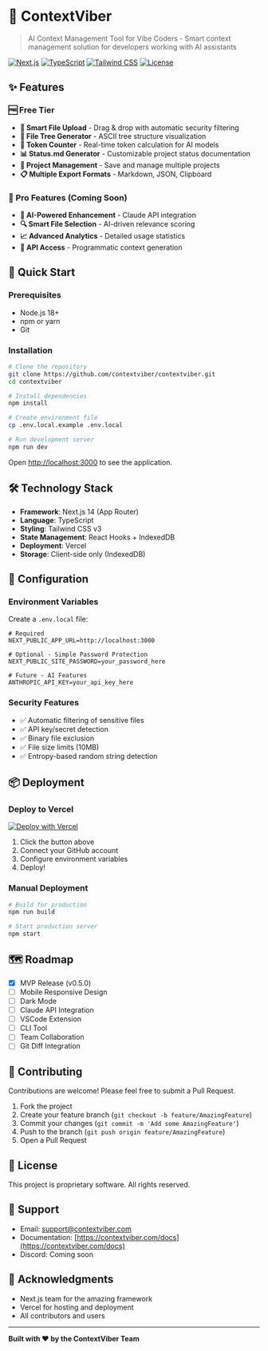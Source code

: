# 🚀 ContextViber

> AI Context Management Tool for Vibe Coders - Smart context management solution for developers working with AI assistants

[![Next.js](https://img.shields.io/badge/Next.js-14.2.3-black)](https://nextjs.org/)
[![TypeScript](https://img.shields.io/badge/TypeScript-5.3.3-blue)](https://www.typescriptlang.org/)
[![Tailwind CSS](https://img.shields.io/badge/Tailwind-3.4.0-38B2AC)](https://tailwindcss.com/)
[![License](https://img.shields.io/badge/License-Proprietary-red)](LICENSE)

## ✨ Features

### 🆓 Free Tier
- **📁 Smart File Upload** - Drag & drop with automatic security filtering
- **🌳 File Tree Generator** - ASCII tree structure visualization
- **🔢 Token Counter** - Real-time token calculation for AI models
- **📊 Status.md Generator** - Customizable project status documentation
- **💾 Project Management** - Save and manage multiple projects
- **📋 Multiple Export Formats** - Markdown, JSON, Clipboard

### 💎 Pro Features (Coming Soon)
- **🤖 AI-Powered Enhancement** - Claude API integration
- **🔍 Smart File Selection** - AI-driven relevance scoring
- **📈 Advanced Analytics** - Detailed usage statistics
- **🔗 API Access** - Programmatic context generation

## 🚀 Quick Start

### Prerequisites
- Node.js 18+ 
- npm or yarn
- Git

### Installation

```bash
# Clone the repository
git clone https://github.com/contextviber/contextviber.git
cd contextviber

# Install dependencies
npm install

# Create environment file
cp .env.local.example .env.local

# Run development server
npm run dev
```

Open [http://localhost:3000](http://localhost:3000) to see the application.

## 🛠️ Technology Stack

- **Framework**: Next.js 14 (App Router)
- **Language**: TypeScript
- **Styling**: Tailwind CSS v3
- **State Management**: React Hooks + IndexedDB
- **Deployment**: Vercel
- **Storage**: Client-side only (IndexedDB)

## 📝 Configuration

### Environment Variables

Create a `.env.local` file:

```env
# Required
NEXT_PUBLIC_APP_URL=http://localhost:3000

# Optional - Simple Password Protection
NEXT_PUBLIC_SITE_PASSWORD=your_password_here

# Future - AI Features
ANTHROPIC_API_KEY=your_api_key_here
```

### Security Features

- ✅ Automatic filtering of sensitive files
- ✅ API key/secret detection
- ✅ Binary file exclusion
- ✅ File size limits (10MB)
- ✅ Entropy-based random string detection

## 📦 Deployment

### Deploy to Vercel

[![Deploy with Vercel](https://vercel.com/button)](https://vercel.com/new/clone?repository-url=https://github.com/contextviber/contextviber)

1. Click the button above
2. Connect your GitHub account
3. Configure environment variables
4. Deploy!

### Manual Deployment

```bash
# Build for production
npm run build

# Start production server
npm start
```

## 🗺️ Roadmap

- [x] MVP Release (v0.5.0)
- [ ] Mobile Responsive Design
- [ ] Dark Mode
- [ ] Claude API Integration
- [ ] VSCode Extension
- [ ] CLI Tool
- [ ] Team Collaboration
- [ ] Git Diff Integration

## 🤝 Contributing

Contributions are welcome! Please feel free to submit a Pull Request.

1. Fork the project
2. Create your feature branch (`git checkout -b feature/AmazingFeature`)
3. Commit your changes (`git commit -m 'Add some AmazingFeature'`)
4. Push to the branch (`git push origin feature/AmazingFeature`)
5. Open a Pull Request

## 📄 License

This project is proprietary software. All rights reserved.

## 💬 Support

- Email: support@contextviber.com
- Documentation: [https://contextviber.com/docs](https://contextviber.com/docs)
- Discord: Coming soon

## 🙏 Acknowledgments

- Next.js team for the amazing framework
- Vercel for hosting and deployment
- All contributors and users

---

**Built with ❤️ by the ContextViber Team**